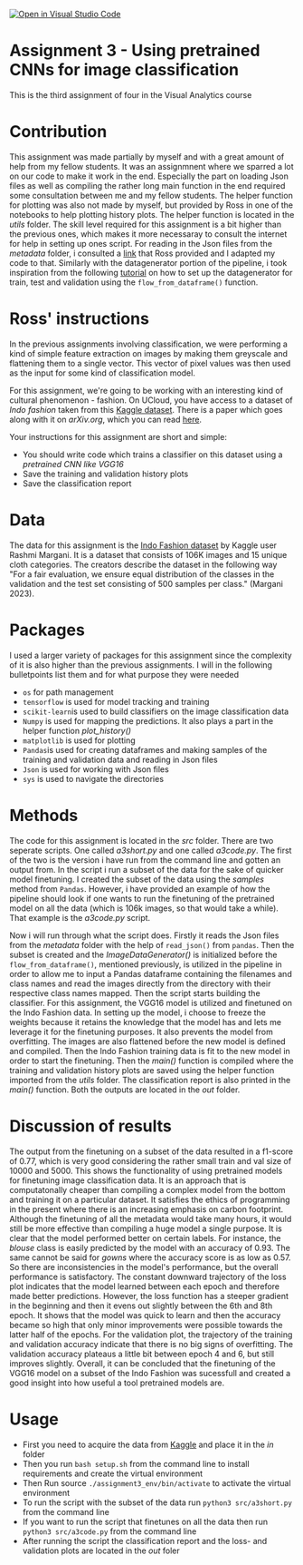 [![Open in Visual Studio Code](https://classroom.github.com/assets/open-in-vscode-718a45dd9cf7e7f842a935f5ebbe5719a5e09af4491e668f4dbf3b35d5cca122.svg)](https://classroom.github.com/online_ide?assignment_repo_id=11143184&assignment_repo_type=AssignmentRepo)
# Assignment 3 - Using pretrained CNNs for image classification
This is the third assignment of four in the Visual Analytics course

# Contribution
This assignment was made partially by myself and with a great amount of help from my fellow students. It was an assignmnent where we sparred a lot on our code to make it work in the end. Especially the part on loading Json files as well as compiling the rather long main function in the end required some consultation between me and my fellow students. The helper function for plotting was also not made by myself, but provided by Ross in one of the notebooks to help plotting history plots. The helper function is located in the _utils_ folder. The skill level required for this assignment is a bit higher than the previous ones, which makes it more necessaray to consult the internet for help in setting up ones script. For reading in the Json files from the _metadata_ folder, i consulted a [link](https://pandas.pydata.org/docs/reference/api/pandas.read_json.html) that Ross provided and I adapted my code to that. Similarly with the datagenerator portion of the pipeline, i took inspiration from the following [tutorial](https://vijayabhaskar96.medium.com/tutorial-on-keras-flow-from-dataframe-1fd4493d237c) on how to set up the datagenerator for train, test and validation using the ```flow_from_dataframe()``` function.


# Ross' instructions
In the previous assignments involving classification, we were performing a kind of simple feature extraction on images by making them greyscale and flattening them to a single vector. This vector of pixel values was then used as the input for some kind of classification model.

For this assignment, we're going to be working with an interesting kind of cultural phenomenon - fashion. On UCloud, you have access to a dataset of *Indo fashion* taken from this [Kaggle dataset](https://www.kaggle.com/datasets/validmodel/indo-fashion-dataset). There is a paper which goes along with it on *arXiv.org*, which you can read [here](https://arxiv.org/abs/2104.02830).

Your instructions for this assignment are short and simple:

- You should write code which trains a classifier on this dataset using a *pretrained CNN like VGG16*
- Save the training and validation history plots
- Save the classification report

# Data
The data for this assignment is the [Indo Fashion dataset](https://www.kaggle.com/datasets/validmodel/indo-fashion-dataset) by Kaggle user Rashmi Margani. It is a dataset that consists of 106K images and 15 unique cloth categories. The creators describe the dataset in the following way "For a fair evaluation, we ensure equal distribution of the classes in the validation and the test set consisting of 500 samples per class." (Margani 2023). 

# Packages 
I used a larger variety of packages for this assignment since the complexity of it is also higher than the previous assignments. I will in the following bulletpoints list them and for what purpose they were needed
* ```os``` for path management
* ```tensorflow``` is used for model tracking and training
* ```scikit-learn```is used to build classifiers on the image classification data
* ```Numpy``` is used for mapping the predictions. It also plays a part in the helper function _plot_history()_ 
* ```matplotlib``` is used for plotting 
* ```Pandas```is used for creating dataframes and making samples of the training and validation data and reading in Json files
* ```Json``` is used for working with Json files
* ```sys``` is used to navigate the directories

# Methods
The code for this assignment is located in the _src_ folder. There are two seperate scripts. One called _a3short.py_ and one called _a3code.py_. The first of the two is the version i have run from the command line and gotten an output from. In the script i run a subset of the data for the sake of quicker model finetuning. I created the subset of the data using the _samples_ method from ```Pandas```. However, i have provided an example of how the pipeline should look if one wants to run the finetuning of the pretrained model on all the data (which is 106k images, so that would take a while). That example is the _a3code.py_ script.

Now i will run through what the script does. Firstly it reads the Json files from the _metadata_ folder with the help of ```read_json()``` from ```pandas```. Then the subset is created and the _ImageDataGenerator()_ is initialized before the ```flow_from_dataframe()```, mentioned previously, is utilized in the pipeline in order to allow me to input a Pandas dataframe containing the filenames and class names and read the images directly from the directory with their respective class names mapped. Then the script starts building the classifier. For this assignment, the VGG16 model is utilized and finetuned on the Indo Fashion data. In setting up the model, i choose to freeze the weights because it retains the knowledge that the model has and lets me leverage it for the finetuning purposes. It also prevents the model from overfitting. The images are also flattened before the new model is defined and compiled. Then the Indo Fashion training data is fit to the new model in order to start the finetuning. Then the _main()_ function is compiled where the training and validation history plots are saved using the helper function imported from the _utils_ folder. The classification report is also printed in the _main()_ function. Both the outputs are located in the _out_ folder.
 
# Discussion of results
The output from the finetuning on a subset of the data resulted in a f1-score of 0.77, which is very good considering the rather small train and val size of 10000 and 5000. This shows the functionality of using pretrained models for finetuning image classification data. It is an approach that is computatonally cheaper than compiling a complex model from the bottom and training it on a particular dataset. It satisfies the ethics of programming in the present where there is an increasing emphasis on carbon footprint. Although the finetuning of all the metadata would take many hours, it would still be more effective than compiling a huge model a single purpose. It is clear that the model performed better on certain labels. For instance, the _blouse_ class is easily predicted by the model with an accuracy of 0.93. The same cannot be said for _gowns_ where the accuracy score is as low as 0.57. So there are inconsistencies in the model's performance, but the overall performance is satisfactory. 
The constant downward trajectory of the loss plot indicates that the model learned between each epoch and therefore made better predictions. However, the loss function has a steeper gradient in the beginning and then it evens out slightly between the 6th and 8th epoch. It shows that the model was quick to learn and then the accuracy became so high that only minor improvements were possible towards the latter half of the epochs. For the validation plot, the trajectory of the training and validation accuracy indicate that there is no big signs of overfitting. The validation accuracy plateaus a little bit between epoch 4 and 6, but still improves slightly. Overall, it can be concluded that the finetuning of the VGG16 model on a subset of the Indo Fashion was sucessfull and created a good insight into how useful a tool pretrained models are.

# Usage
* First you need to acquire the data from [Kaggle](https://www.kaggle.com/datasets/validmodel/indo-fashion-dataset?select=val_data.json) and place it in the _in_ folder
* Then you run ```bash setup.sh``` from the command line to install requirements and create the virtual environment
* Then Run source ```./assignment3_env/bin/activate``` to activate the virtual environment
* To run the script with the subset of the data run ```python3 src/a3short.py``` from the command line
* If you want to run the script that finetunes on all the data then run ```python3 src/a3code.py``` from the command line
* After running the script the classification report and the loss- and validation plots are located in the _out_ foler
